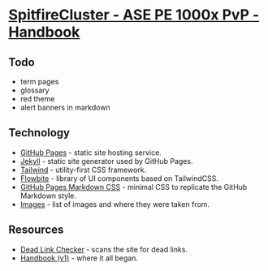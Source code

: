# [SpitfireCluster - ASE PE 1000x PvP - Handbook](https://spitfire-cluster-community.github.io/ase-pe-pvp/)

## Todo

- term pages
- glossary
- red theme
- alert banners in markdown

## Technology

- [GitHub Pages](refs/github-pages.md) - static site hosting service.
- [Jekyll](refs/jekyll.md) - static site generator used by GitHub Pages. 
- [Tailwind](refs/tailwind.md) - utility-first CSS framework.
- [Flowbite](refs/flowbite.md) - library of UI components based on TailwindCSS.
- [GitHub Pages Markdown CSS](refs/github-pages-markdown-css.md) - minimal CSS to replicate the GitHub Markdown style.
- [Images](refs/images.md) - list of images and where they were taken from.

## Resources

- [Dead Link Checker](refs/dead-link-checker.md) - scans the site for dead links.
- [Handbook (v1)](https://github.com/Spitfire-Cluster-Community/ase-pe-pvp/wiki) - where it all began.
